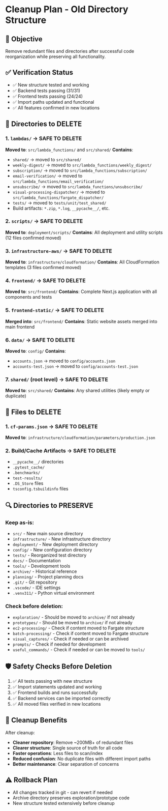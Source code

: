 # Cleanup Plan - Old Directory Structure

## 🎯 Objective
Remove redundant files and directories after successful code reorganization while preserving all functionality.

## ✅ Verification Status
- ✅ New structure tested and working
- ✅ Backend tests passing (31/31)
- ✅ Frontend tests passing (24/24)
- ✅ Import paths updated and functional
- ✅ All features confirmed in new locations

## 📁 Directories to DELETE

### 1. `lambdas/` → SAFE TO DELETE
**Moved to**: `src/lambda_functions/` and `src/shared/`
**Contains**:
- `shared/` → moved to `src/shared/`
- `weekly-digest/` → moved to `src/lambda_functions/weekly_digest/`
- `subscription/` → moved to `src/lambda_functions/subscription/`
- `email-verification/` → moved to `src/lambda_functions/email_verification/`
- `unsubscribe/` → moved to `src/lambda_functions/unsubscribe/`
- `visual-processing-dispatcher/` → moved to `src/lambda_functions/fargate_dispatcher/`
- `tests/` → moved to `tests/unit/test_shared/`
- Build artifacts: `*.zip`, `*.log`, `__pycache__/`, etc.

### 2. `scripts/` → SAFE TO DELETE  
**Moved to**: `deployment/scripts/`
**Contains**: All deployment and utility scripts (12 files confirmed moved)

### 3. `infrastructure-aws/` → SAFE TO DELETE
**Moved to**: `infrastructure/cloudformation/`
**Contains**: All CloudFormation templates (3 files confirmed moved)

### 4. `frontend/` → SAFE TO DELETE
**Moved to**: `src/frontend/`
**Contains**: Complete Next.js application with all components and tests

### 5. `frontend-static/` → SAFE TO DELETE
**Merged into**: `src/frontend/`
**Contains**: Static website assets merged into main frontend

### 6. `data/` → SAFE TO DELETE
**Moved to**: `config/`
**Contains**: 
- `accounts.json` → moved to `config/accounts.json`
- `accounts-test.json` → moved to `config/accounts-test.json`

### 7. `shared/` (root level) → SAFE TO DELETE
**Moved to**: `src/shared/`
**Contains**: Any shared utilities (likely empty or duplicate)

## 📄 Files to DELETE

### 1. `cf-params.json` → SAFE TO DELETE
**Moved to**: `infrastructure/cloudformation/parameters/production.json`

### 2. Build/Cache Artifacts → SAFE TO DELETE
- `__pycache__/` directories
- `.pytest_cache/`
- `.benchmarks/`
- `test-results/`
- `.DS_Store` files
- `tsconfig.tsbuildinfo` files

## 🔍 Directories to PRESERVE

### Keep as-is:
- `src/` - New main source directory
- `infrastructure/` - New infrastructure directory  
- `deployment/` - New deployment directory
- `config/` - New configuration directory
- `tests/` - Reorganized test directory
- `docs/` - Documentation
- `tools/` - Development tools
- `archive/` - Historical reference
- `planning/` - Project planning docs
- `.git/` - Git repository
- `.vscode/` - IDE settings
- `.venv311/` - Python virtual environment

### Check before deletion:
- `exploration/` - Should be moved to `archive/` if not already
- `prototypes/` - Should be moved to `archive/` if not already
- `ec2-processing/` - Check if content moved to Fargate structure
- `batch-processing/` - Check if content moved to Fargate structure
- `visual_captures/` - Check if needed or can be archived
- `prompts/` - Check if needed for development
- `useful_commands/` - Check if needed or can be moved to `tools/`

## 🛡️ Safety Checks Before Deletion

1. ✅ All tests passing with new structure
2. ✅ Import statements updated and working
3. ✅ Frontend builds and runs successfully
4. ✅ Backend services can be imported correctly
5. ✅ All moved files verified in new locations

## 🚀 Cleanup Benefits

After cleanup:
- **Cleaner repository**: Remove ~200MB+ of redundant files
- **Clearer structure**: Single source of truth for all code
- **Faster operations**: Less files to scan/index
- **Reduced confusion**: No duplicate files with different import paths
- **Better maintenance**: Clear separation of concerns

## ⚠️ Rollback Plan

- All changes tracked in git - can revert if needed
- Archive directory preserves exploration/prototype code
- New structure tested extensively before cleanup 